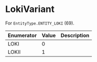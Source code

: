 # LokiVariant

For `EntityType.ENTITY_LOKI` (69). 

| Enumerator | Value | Description |
| - | - | - |
| LOKI | 0 |  |
| LOKII | 1 |  |
